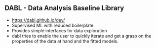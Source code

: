 ## DABL - Data Analysis Baseline Library 
* https://dabl.github.io/dev/
* Supervised ML with reduced boilerplate
* Provides simple interfaces for data exploration
* dabl tries to enable the user to quickly iterate and get a grasp on the properties of the data at hand and the fitted models.